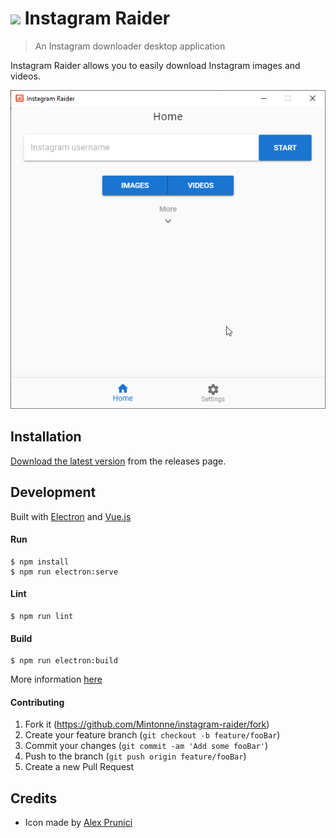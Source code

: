 # <img src="build/icons/icon.ico" height="30px" /> Instagram Raider
> An Instagram downloader desktop application

Instagram Raider allows you to easily download Instagram images and videos.

![](showcase/example.gif)

## Installation

[Download the latest version](https://github.com/Mintonne/instagram-raider/releases/latest) from the releases page.

## Development

Built with [Electron](https://electronjs.org) and [Vue.js](https://vuejs.org/)

#### Run

```
$ npm install
$ npm run electron:serve
```

#### Lint

```
$ npm run lint
```

#### Build

```
$ npm run electron:build
```

More information [here](https://nklayman.github.io/vue-cli-plugin-electron-builder/)

#### Contributing

1. Fork it (<https://github.com/Mintonne/instagram-raider/fork>)
2. Create your feature branch (`git checkout -b feature/fooBar`)
3. Commit your changes (`git commit -am 'Add some fooBar'`)
4. Push to the branch (`git push origin feature/fooBar`)
5. Create a new Pull Request

## Credits

- Icon made by [Alex Prunici](https://www.iconfinder.com/AlexAPR)
